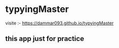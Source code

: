 # typyingMaster

visite :- https://dammar093.github.io/typyingMaster

## this app just for practice
